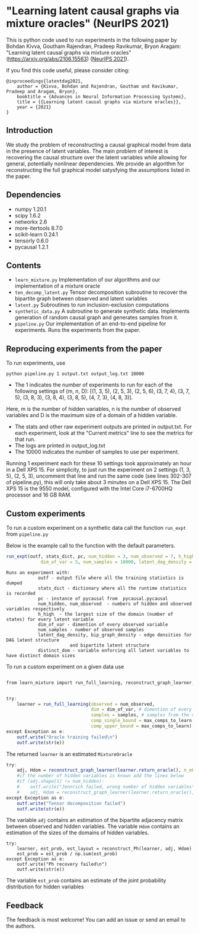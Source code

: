 # "Learning latent causal graphs via mixture oracles" (NeurIPS 2021)

This is python code used to run experiments in the following paper by
Bohdan Kivva, Goutham Rajendran, Pradeep Ravikumar, Bryon Aragam: "Learning latent causal graphs via mixture oracles" (https://arxiv.org/abs/2106.15563) ([NeurIPS 2021](https://nips.cc/Conferences/2021/)).

If you find this code useful, please consider citing:
```
@inproceedings{latentdag2021,
    author = {Kivva, Bohdan and Rajendran, Goutham and Ravikumar, Pradeep and Aragam, Bryon},
    booktitle = {Advances in Neural Information Processing Systems},
    title = {{Learning latent causal graphs via mixture oracles}},
    year = {2021}
}
```

## Introduction

We study the problem of reconstructing a causal graphical model from data in the presence of latent variables. The main problem of interest is recovering the causal structure over the latent variables while allowing for general, potentially nonlinear dependencies. We provide an algorithm for reconstructing the full graphical model satysfying the assumptions listed in the paper. 

## Dependencies
- numpy 1.20.1
- scipy 1.6.2
- networkx 2.6
- more-itertools 8.7.0
- scikit-learn 0.24.1
- tensorly 0.6.0
- pycausal 1.2.1

## Contents
- `learn_mixture.py` Implementation of our algorithms and our implementation of a mixture oracle
- `ten_decomp_latent.py` Tensor decomposition subroutine to recover the bipartite graph between observed and latent variables
- `latent.py` Subroutines to run inclusion-exclusion computations
- `synthetic_data.py` A subroutine to generate synthetic data. Implements generation of random causal graph and generates samples from it. 
- `pipeline.py` Our implementation of an end-to-end pipeline for experiments. Runs the experiments from the paper.


## Reproducing experiments from the paper

To run experiments, use

```
python pipeline.py 1 output.txt output_log.txt 10000

```

- The 1 indicates the number of experiments to run for each of the following settings of (m, n, D): 
[(1, 3, 5), (2, 5, 3), (2, 5, 6), (3, 7, 4), (3, 7, 5), (3, 8, 3), (3, 8, 4), (3, 8, 5), (4, 7, 3), (4, 8, 3)]. 

Here, m is the number of hidden variables, n is the number of observed variables
and D is the maximum size of a domain of a hidden variable.
- The stats and other raw experiment outputs are printed in output.txt. For each experiment, look at the "Current metrics" line to see the metrics for that run.
- The logs are printed in output_log.txt
- The 10000 indicates the number of samples to use per experiment.

Running 1 experiment each for these 10 settings took approximately an hour in a Dell XPS 15.
For simplicity, to just run the experiment on 2 settings (1, 3, 5), (2, 5, 3), uncomment that line and run the same code (see lines 302-307 of pipeline.py), this will only take about 3 minutes on a Dell XPS 15. The Dell XPS 15 is the 9550 model, configured with the Intel Core i7-6700HQ processor and 16 GB RAM.

## Custom experiments

To run a custom experiment on a synthetic data call the function `run_expt` from `pipeline.py` 

Below is the example call to the function with the default parameters.

```r
run_expt(outf, stats_dict, pc, num_hidden = 3, num_observed = 7, h_high = 3, 
             dim_of_var = 5, num_samples = 10000, latent_dag_density = 0.6, bip_graph_density = 0.5, distinct_dom = False)

``` 

```
Runs an experiment with:
            outf - output file where all the training statistics is dumped
            stats_dict - dictionary where all the runtime statistics is recorded
            pc - instance of pycausal from  pycausal.pycausal
            num_hidden, num_observed  - numbers of hidden and observed variables respectively
            h_high  - the largest size of the domain (number of states) for every latent variable
            dim_of_var - dimention of every observed variable
            num_samples - number of observed samples
            latent_dag_density, bip_graph_density - edge densities for DAG latent structure 
                        and bipartite latent structure
            distinct_dom - variable enforcing all latent variables to have distinct domain sizes 

```

To run a custom experiment on a given data use 
```r

from learn_mixture import run_full_learning, reconstruct_graph_learner, reconstruct_Ph 


try:
    learner = run_full_learning(observed = num_observed, 
                                dim = dim_of_var, # dimention of every observed variable 
                                samples = samples, # samples from the distribution 
                                comp_single_bound = max_comps_to_learn, # upper bound for the num of mixture components for a single var
                                comp_upper_bound = max_comps_to_learn) # upper bound for the num of mixture components in the full mixture
except Exception as e:
    outf.write("Oracle training failed\n")
    outf.write(str(e))
```
The returned `learner` is an estimated `MixtureOracle`
```r
try:
    adj, Hdom = reconstruct_graph_learner(learner.return_oracle(), n_observed = num_observed, method = 'Jenrich')
    #if the number of hidden variables is known add the lines below
    #if (adj.shape[1] != num_hidden):
    #    outf.write("Jennrich failed, wrong number of hidden variables\n")
    #    adj, Hdom = reconstruct_graph_learner(learner.return_oracle(), num_observed, method = 'ALS', hint = num_hidden)
except Exception as e:
    outf.write("Tensor decomposition failed")
    outf.write(str(e))
```
The variable `adj` contains an estimation of the bipartite adjacency matrix between observed and hidden variables. 
The variable `Hdom` contains an estimation of the sizes of the domains of hidden variables. 
```
try:
    learner, est_prob, est_layout = reconstruct_Ph(learner, adj, Hdom)
    est_prob = est_prob / np.sum(est_prob)
except Exception as e:
    outf.write("Ph recovery failed\n")
    outf.write(str(e))

```
The variable `est_prob` contains an estimate of the joint probability distribution for hidden variables

## Feedback

The feedback is most welcome! You can add an issue or send an email to the authors.
        


